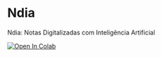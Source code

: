 # Ndia
Ndia: Notas Digitalizadas com Inteligência Artificial

[![Open In Colab](https://colab.research.google.com/assets/colab-badge.svg)](https://colab.research.google.com/drive/1vUhxmjYHo3VjS3TbH9iZqf8OHt57iKVk?usp=sharing)

